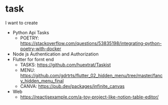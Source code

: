 # task
I want to create 
- Python Api Tasks
  - POETRY: https://stackoverflow.com/questions/53835198/integrating-python-poetry-with-docker
- Node js Authentication and Authorization
- Flutter for fornt end
  - TASKS: https://github.com/huextrat/Taskist
  - MENU: https://github.com/gdrtrts/flutter_02_hidden_menu/tree/master/fancy_hidden_menu_final
  - CANVA: https://pub.dev/packages/infinite_canvas
- Web
  - https://reactjsexample.com/a-toy-project-like-notion-table-editor/
